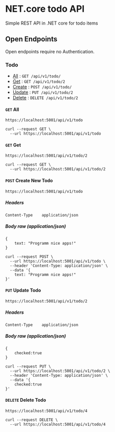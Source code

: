 # NET.core todo API
Simple REST API in .NET core for todo items

## Open Endpoints

Open endpoints require no Authentication.

### Todo
* [All]() : `GET /api/v1/todo/`
* [Get]() : `GET /api/v1/todo/2`
* [Create]() : `POST /api/v1/todo/`
* [Update]() : `PUT /api/v1/todo/2`
* [Delete]() : `DELETE /api/v1/todo/2`


#### `GET` All
```
https://localhost:5001/api/v1/todo
```

```curl
curl --request GET \
  --url https://localhost:5001/api/v1/todo
```

#### `GET` Get
```
https://localhost:5001/api/v1/todo/2
```

```curl
curl --request GET \
  --url https://localhost:5001/api/v1/todo/2
```

#### `POST` Create New Todo
```
https://localhost:5001/api/v1/todo
```

##### Headers 
```
Content-Type	application/json
```

##### Body raw (application/json)
```
{
	text: "Programm nice apps!"
}
```

```curl
curl --request POST \
  --url https://localhost:5001/api/v1/todo \
  --header 'Content-Type: application/json' \
  --data '{
	text: "Programm nice apps!"
}'
```


#### `PUT` Update Todo
```
https://localhost:5001/api/v1/todo/2
```

##### Headers 
```
Content-Type	application/json
```

##### Body raw (application/json)
```
{
	checked:true
}
```

```curl
curl --request PUT \
  --url https://localhost:5001/api/v1/todo/2 \
  --header 'Content-Type: application/json' \
  --data '{
	checked:true
}'
```

#### `DELETE` Delete Todo
```
https://localhost:5001/api/v1/todo/4
```

```curl
curl --request DELETE \
  --url https://localhost:5001/api/v1/todo/4
```